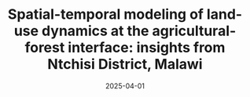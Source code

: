 ---
title: "Spatial-temporal modeling of land-use dynamics at the agricultural-forest interface: insights from Ntchisi District, Malawi"
collection: publications
category: manuscripts
permalink: /publication/spatiotemporal-land-use-dynamics
excerpt: 'This study analyzes land-use and forest degradation in Ntchisi District, Malawi, using satellite imagery and machine learning models, revealing major shifts from tree cover, shrubland, and wetlands to cropland between 2015 and 2022. Projections for 2030 indicate continued tree cover loss—even in reserves—driven by population density, proximity to villages, roads, and terrain, offering key insights for targeted restoration strategies.'
date: 2025-04-01
venue: 'Remote Sensing Applications: Society and Environment'
paperurl: 'https://doi.org/10.1080/23311932.2024.2423249'
---